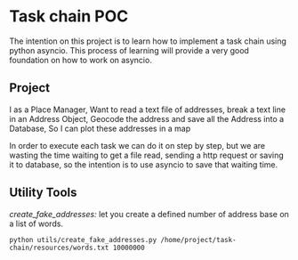 # Task chain POC

The intention on this project is to learn how to implement a task chain using python asyncio.
This process of learning will provide a very good foundation on how to work on asyncio.

## Project

I as a Place Manager,
Want to read a text file of addresses, break a text line in an Address Object, Geocode the address and save all the Address into a Database,
So I can plot these addresses in a map

In order to execute each task we can do it on step by step, but we are wasting the time waiting to get a file read, sending a http request or saving it to database, so the intention is to use asyncio to save that waiting time.


## Utility Tools

*create_fake_addresses:* let you create a defined number of address base on a list of words.

```
python utils/create_fake_addresses.py /home/project/task-chain/resources/words.txt 10000000
``` 
